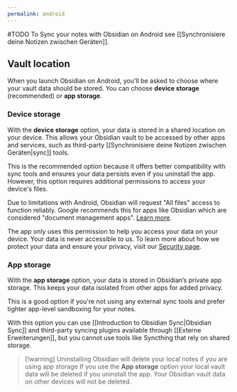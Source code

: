```yaml
---
permalink: android
---
```

#TODO
To Sync your notes with Obsidian on Android see [[Synchronisiere deine Notizen zwischen Geräten]].

## Vault location

When you launch Obsidian on Android, you'll be asked to choose where your vault data should be stored. You can choose **device storage** (recommended) or **app storage**.

### Device storage

With the **device storage** option, your data is stored in a shared location on your device. This allows your Obsidian vault to be accessed by other apps and services, such as third-party [[Synchronisiere deine Notizen zwischen Geräten|sync]] tools.

This is the recommended option because it offers better compatibility with sync tools and ensures your data persists even if you uninstall the app. However, this option requires additional permissions to access your device's files.

Due to limitations with Android, Obsidian will request "All files" access to function reliably. Google recommends this for apps like Obsidian which are considered "document management apps". [Learn more](https://developer.android.com/training/data-storage/manage-all-files).

The app only uses this permission to help you access your data on your device. Your data is never accessible to us. To learn more about how we protect your data and ensure your privacy, visit our [Security page](https://obsidian.md/security).

### App storage

With the **app storage** option, your data is stored in Obsidian’s private app storage. This keeps your data isolated from other apps for added privacy.

This is a good option if you're not using any external sync tools and prefer tighter app-level sandboxing for your notes.

With this option you can use [[Introduction to Obsidian Sync|Obsidian Sync]] and third-party syncing plugins available through [[Externe Erweiterungen]], but you cannot use tools like Syncthing that rely on shared storage.

> [!warning] Uninstalling Obsidian will delete your local notes if you are using app storage
> If you use the **App storage** option your local vault data will be deleted if you uninstall the app. Your Obsidian vault data on other devices will not be deleted.
